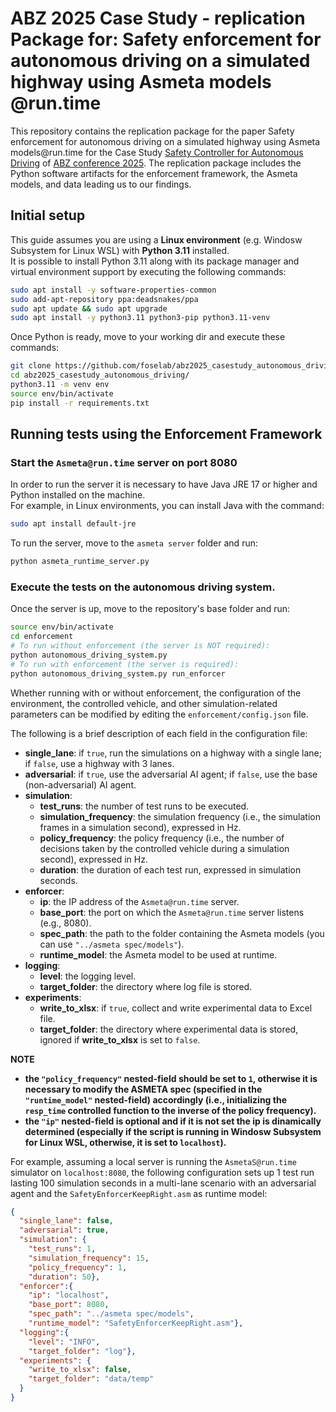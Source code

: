 # ABZ 2025 Case Study - replication Package for: Safety enforcement for autonomous driving on a simulated highway using Asmeta models&#8203;@run.time

This repository contains the replication package for the paper Safety enforcement for autonomous driving on a simulated highway using Asmeta models&#8203;@run.time for the Case Study [Safety Controller for Autonomous Driving](https://abz-conf.org/case-study/abz25/) of [ABZ conference 2025](https://abz-conf.org/2025/).
The replication package includes the Python software artifacts for the enforcement framework, the Asmeta models, and data leading us to our findings.

## Initial setup

This guide assumes you are using a **Linux environment** (e.g. Windosw Subsystem for Linux WSL) with **Python 3.11** installed. \
It is possible to install Python 3.11 along with its package manager and virtual environment support by executing the following commands:

```bash
sudo apt install -y software-properties-common
sudo add-apt-repository ppa:deadsnakes/ppa
sudo apt update && sudo apt upgrade
sudo apt install -y python3.11 python3-pip python3.11-venv
```

Once Python is ready, move to your working dir and execute these commands:

```bash
git clone https://github.com/foselab/abz2025_casestudy_autonomous_driving
cd abz2025_casestudy_autonomous_driving/
python3.11 -m venv env
source env/bin/activate
pip install -r requirements.txt
```

## Running tests using the Enforcement Framework

### Start the `Asmeta@run.time` server on port 8080
In order to run the server it is necessary to have Java JRE 17 or higher and Python installed on the machine. \
For example, in Linux environments, you can install Java with the command:
```bash
sudo apt install default-jre
```

To run the server, move to the `asmeta server` folder and run:

```bash
python asmeta_runtime_server.py
```

### Execute the tests on the autonomous driving system.
Once the server is up, move to the repository's base folder and run:

```bash
source env/bin/activate
cd enforcement
# To run without enforcement (the server is NOT required):
python autonomous_driving_system.py
# To run with enforcement (the server is required):
python autonomous_driving_system.py run_enforcer
```

Whether running with or without enforcement, the configuration of the environment, the controlled vehicle, and other simulation-related parameters can be modified by editing the `enforcement/config.json` file.

The following is a brief description of each field in the configuration file:
* **single_lane**: if `true`, run the simulations on a highway with a single lane; if `false`, use a highway with 3 lanes.
* **adversarial**: if `true`, use the adversarial AI agent; if `false`, use the base (non-adversarial) AI agent.
* **simulation**:
  * **test_runs**: the number of test runs to be executed.
  * **simulation_frequency**: the simulation frequency (i.e., the simulation frames in a simulation second), expressed in Hz.
  * **policy_frequency**: the policy frequency (i.e., the number of decisions taken by the controlled vehicle during a simulation second), expressed in Hz.
  * **duration**: the duration of each test run, expressed in simulation seconds.
* **enforcer**:
  * **ip**: the IP address of the `Asmeta@run.time` server.
  * **base_port**: the port on which the `Asmeta@run.time` server listens (e.g., 8080).
  * **spec_path**: the path to the folder containing the Asmeta models (you can use `"../asmeta spec/models"`).
  * **runtime_model**: the Asmeta model to be used at runtime.
* **logging**:
  * **level**: the logging level.
  * **target_folder**: the directory where log file is stored.
* **experiments**:
  * **write_to_xlsx**: if `true`, collect and write experimental data to Excel file.
  * **target_folder**: the directory where experimental data is stored, ignored if **write_to_xlsx** is set to `false`.

**NOTE**
* **the `"policy_frequency"` nested-field should be set to `1`, otherwise it is necessary to modify the ASMETA spec (specified in the `"runtime_model"` nested-field) accordingly (i.e., initializing the `resp_time` controlled function to the inverse of the policy frequency).**
* **the `"ip"` nested-field is optional and if it is not set the ip is dinamically determined (especially if the script is running in Windosw Subsystem for Linux WSL, otherwise, it is set to `localhost`).**

For example, assuming a local server is running the `AsmetaS@run.time` simulator on `localhost:8080`, the following configuration sets up 1 test run lasting 100 simulation seconds in a multi-lane scenario with an adversarial agent and the `SafetyEnforcerKeepRight.asm` as runtime model:

```json
{
  "single_lane": false,
  "adversarial": true,
  "simulation": {
    "test_runs": 1,
    "simulation_frequency": 15,
    "policy_frequency": 1,
    "duration": 50},
  "enforcer":{
    "ip": "localhost",
    "base_port": 8080,
    "spec_path": "../asmeta spec/models",
    "runtime_model": "SafetyEnforcerKeepRight.asm"},
  "logging":{
    "level": "INFO",
    "target_folder": "log"},
  "experiments": {
    "write_to_xlsx": false,
    "target_folder": "data/temp"
  }
}
```
